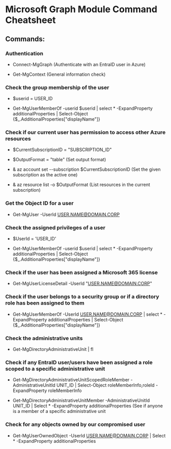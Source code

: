 # Microsoft Graph Module Command Cheatsheet

## Commands:

### Authentication

 - Connect-MgGraph (Authenticate with an EntraID user in Azure)

 - Get-MgContext (General information check)

### Check the group membership of the user

 - $userid = USER_ID

 - Get-MgUserMemberOf -userid $userid | select * -ExpandProperty additionalProperties | Select-Object {$_.AdditionalProperties["displayName"]}

### Check if our current user has permission to access other Azure resources

 - $CurrentSubscriptionID = "SUBSCRIPTION_ID"

 - $OutputFormat = "table" (Set output format)

 - & az account set --subscription $CurrentSubscriptionID (Set the given subscription as the active one)

 - & az resource list -o $OutputFormat (List resources in the current subscription)

### Get the Object ID for a user

 - Get-MgUser -UserId USER.NAME@DOMAIN.CORP

### Check the assigned privileges of a user 

 - $UserId = 'USER_ID'

 - Get-MgUserMemberOf -userid $userid | select * -ExpandProperty additionalProperties | Select-Object {$_.AdditionalProperties["displayName"]}

### Check if the user has been assigned a Microsoft 365 license

 - Get-MgUserLicenseDetail -UserId "USER.NAME@DOMAIN.CORP"

### Check if the user belongs to a security group or if a directory role has been assigned to them

 - Get-MgUserMemberOf -UserId USER.NAME@DOMAIN.CORP | select * -ExpandProperty additionalProperties | Select-Object {$_.AdditionalProperties["displayName"]}

### Check the administrative units

 - Get-MgDirectoryAdministrativeUnit | fl

### Check if any EntraID user/users have been assigned a role scoped to a specific administrative unit

 - Get-MgDirectoryAdministrativeUnitScopedRoleMember -AdministrativeUnitId UNIT_ID | Select-Object roleMemberInfo,roleId -ExpandProperty roleMemberInfo

 - Get-MgDirectoryAdministrativeUnitMember -AdministrativeUnitId UNIT_ID | Select * -ExpandProperty additionalProperties (See if anyone is a member of a specific administrative unit

### Check for any objects owned by our compromised user

 - Get-MgUserOwnedObject -UserId USER.NAME@DOMAIN.CORP | Select * -ExpandProperty additionalProperties
